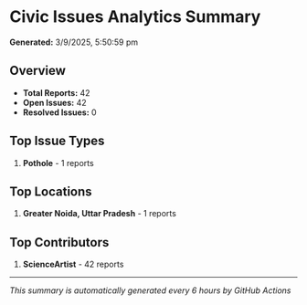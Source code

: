 #  Civic Issues Analytics Summary

**Generated:** 3/9/2025, 5:50:59 pm

##  Overview
- **Total Reports:** 42
- **Open Issues:** 42
- **Resolved Issues:** 0

##  Top Issue Types
1. **Pothole** - 1 reports

##  Top Locations
1. **Greater Noida, Uttar Pradesh** - 1 reports

##  Top Contributors
1. **ScienceArtist** - 42 reports

---
*This summary is automatically generated every 6 hours by GitHub Actions*
